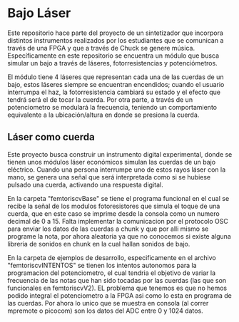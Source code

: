# Bajo Láser

Este repositorio hace parte del proyecto de un sintetizador que incorpora distintos instrumentos realizados por los estudiantes que se comunican a través de una FPGA y que a través de Chuck se genere música. Específicamente en este repositorio se encuentra un módulo que busca simular un bajo a través de láseres, fotorresistencias y potenciómetros.

El módulo tiene 4 láseres que representan cada una de las cuerdas de un bajo, estos láseres siempre se encuentran encendidos; cuando el usuario interrumpa el haz, la fotorresistencia cambiará su estado y el efecto que tendrá será el de tocar la cuerda. Por otra parte, a través de un potenciometro se modulará la frecuencia, teniendo un comportamiento equivalente a la ubicación/altura en donde se presiona la cuerda.

## Láser como cuerda

Este proyecto busca construir un instrumento digital experimental, donde se tienen unos módulos láser económicos simulan las cuerdas de un bajo eléctrico. Cuando una persona interrumpe uno de estos rayos láser con la mano, se genera una señal que será interpretada como si se hubiese pulsado una cuerda, activando una respuesta digital.

En la carpeta "femtoriscvBase" se tiene el programa funcional en el cual se recibe la señal de los modulos fotoresistores que simula el toque de una cuerda, que en este caso se imprime desde la consola como un numero decimal de 0 a 15. Falta implementar la comunicacion por el protocolo OSC para enviar los datos de las cuerdas a chunk y que por alli mismo se programe la nota, por ahora aleatoria ya que no conocemos si existe alguna libreria de sonidos en chunk en la cual hallan sonidos de bajo.

En la carpeta de ejemplos de desarrollo, especificamente en el archivo "femtoriscvINTENTOS" se tienen los intentos autonomos para la programacion del potenciometro, el cual tendria el objetivo de variar la frecuencia de las notas que han sido tocadas por las cuerdas (las que son funcionales en femtoriscvV2). EL problema que tenemos es que no hemos podido integral el potenciometro a la FPGA asi como lo esta en programa de las cuerdas. Por ahora lo unico que se muestra en consola (al correr mpremote o picocom) son los datos del ADC entre 0 y 1024 datos.






